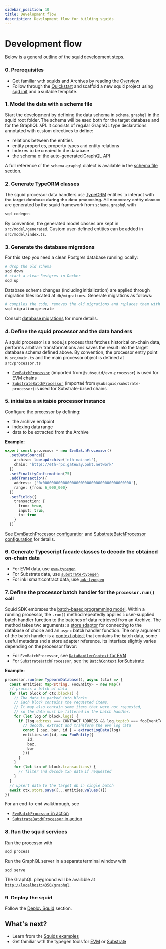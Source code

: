 ```yaml
---
sidebar_position: 10
title: Development flow
description: Development flow for building squids
---
```


# Development flow

Below is a general outline of the squid development steps. 

### 0. Prerequisites

- Get familiar with squids and Archives by reading the [Overview](/basics/overview)
- Follow through the [Quickstart](/quickstart) and scaffold a new squid project using [sqd init](/squid-cli/init) and a suitable template.

### 1. Model the data with a schema file

Start the development by defining the data schema in `schema.graphql` in the squid root folder. The schema will be used both for the target database and for the GraphQL API. It consists of regular GraphQL type declarations annotated with custom directives to define:
- relations between the entities
- entity properties, property types and entity relations 
- indexes to be created in the database
- the schema of the auto-generated GraphQL API

A full reference of the `schema.graphql` dialect is available in the [schema file section](/basics/schema-file).

### 2. Generate TypeORM classes

The squid processor data handlers use [TypeORM](https://typeorm.io) entities
to interact with the target database during the data processing. All necessary entity classes are
generated by the squid framework from `schema.graphql` with 
```bash
sqd codegen
```

By convention, the generated model classes are kept in `src/model/generated`. Custom user-defined entities can
be added in `src/model/index.ts`.

### 3. Generate the database migrations

For this step you need a clean Postgres database running locally:
```bash
# drop the old schema
sqd down
# start a clean Postgres in Docker
sqd up
```

Database schema changes (including initialization) are applied through migration files located at `db/migrations`. Generate migrations as follows:
```bash
# compiles the code, removes the old migrations and replaces them with new ones
sqd migration:generate
```

Consult [database migrations](/basics/db-migrations) for more details.

### 4. Define the squid processor and the data handlers

A squid processor is a node.js process that fetches historical on-chain data, performs arbitrary transformations and saves the result into the target database schema defined above. By convention, the processor entry point is `src/main.ts` and the main processor object is defined at `src/processor.ts`.

- [`EvmBatchProcessor`](/evm-indexing) (imported from `@subsquid/evm-processor`) is used for EVM chains
- [`SubstrateBatchProcessor`](/substrate-indexing) (imported from `@subsquid/substrate-processor`) is used for Substrate-based chains


### 5. Initialize a suitable processor instance 

Configure the processor by defining:
- the archive endpoint
- indexing data range
- data to be extracted from the Archive

**Example:**
```ts title=src/processor.ts
export const processor = new EvmBatchProcessor()
  .setDataSource({
    archive: lookupArchive('eth-mainnet'),
    chain: 'https://eth-rpc.gateway.pokt.network'
  })
  .setFinalityConfirmation(75)
  .addTransaction({
    address: ['0x0000000000000000000000000000000000000000'],
    range: {from: 6_000_000}
  })
  .setFields({
    transaction: {
      from: true,
      input: true,
      to: true
    }
  })
```

See [EvmBatchProcessor configuration](/evm-indexing/configuration) and [SubstrateBatchProcessor configuration](/substrate-indexing/configuration) for details.

### 6. Generate Typescript facade classes to decode the obtained on-chain data

- For EVM data, use [`evm-typegen`](/evm-indexing/squid-evm-typegen)
- For Substrate data, use [`substrate-typegen`](/substrate-indexing/squid-substrate-typegen)
- For ink! smart contract data, use [`ink-typegen`](https://github.com/subsquid/squid-sdk/tree/master/substrate/ink-typegen)

### 7. Define the processor batch handler for the `processor.run()` call

Squid SDK embraces the [batch-based programming model](/basics/batch-processing). Within a running processor, the `.run()` method repeatedly applies a user-supplied batch handler function to the batches of data retrieved from an Archive. The method takes two arguments: a [store adaptor](/basics/store) for connecting to the database of choice and an `async` batch handler function. The only argument of the batch handler is a [context object](/basics/processor-context) that contains the batch data, some useful metadata and a store adapter reference. Its interface slightly varies depending on the processor flavor:

- For `EvmBatchProcessor`, see [`DataHandlerContext` for EVM](/evm-indexing/context-interfaces)
- For `SubstrateBatchProcessor`, see the [`BatchContext` for Substrate](/substrate-indexing/context-interfaces)

**Example:**
```ts title=src/main.ts
processor.run(new TypeormDatabase(), async (ctx) => {
  const entities: Map<string, FooEntity> = new Map()
  // process a batch of data 
  for (let block of ctx.blocks) {
    // The data is packed into blocks.
    // Each block contains the requested items.
    // It may also contain some items that were not requested,
    // so the data must be filtered in the batch handler.
    for (let log of block.logs) {
      if (log.address === CONTRACT_ADDRESS && log.topic0 === fooEventTopic) {
        // decode, extract and transform the evm log data
        const { baz, bar, id } = extractLogData(log)
        entities.set(id, new FooEntity({
          id,
          baz,
          bar
        }))
      }
    }
    for (let txn of block.transactions) {
      // filter and decode txn data if requested
    }
  }
  // upsert data to the target db in single batch
  await ctx.store.save([...entities.values()])
})
```

For an end-to-end walkthrough, see

- [`EvmBatchProcessor` in action](/evm-indexing/batch-processor-in-action)
- [`SubstrateBatchProcessor` in action](/substrate-indexing/batch-processor-in-action)

### 8. Run the squid services

Run the processor with
```bash
sqd process
```

Run the GraphQL server in a separate terminal window with
```bash
sqd serve
```
The GraphQL playground will be available at [`http://localhost:4350/graphql`](http://localhost:4350/graphql).

### 9. Deploy the squid

Follow the [Deploy Squid](/deploy-squid) section.

## What's next?

- Learn from the [Squids examples](/examples)
- Get familiar with the typegen tools for [EVM](/evm-indexing/squid-evm-typegen) or [Substrate](/substrate-indexing/squid-substrate-typegen)

